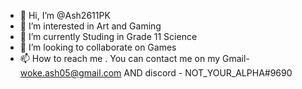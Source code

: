 - 👋 Hi, I’m @Ash2611PK
- 👀 I’m interested in Art and Gaming
- 🌱 I’m currently Studing in Grade 11 Science
- 💞️ I’m looking to collaborate on Games
- 📫 How to reach me . You can contact me on my Gmail- woke.ash05@gmail.com AND discord - NOT_YOUR_ALPHA#9690

<!---
Ash2611PK/Ash2611PK is a ✨ special ✨ repository because its `README.md` (this file) appears on your GitHub profile.
You can click the Preview link to take a look at your changes.
--->
